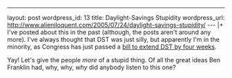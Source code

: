 --- 
layout: post
wordpress_id: 13
title: Daylight-Savings Stupidity
wordpress_url: http://www.alieniloquent.com/2005/07/24/daylight-savings-stupidity/
--- |+
I've posted about this in the past (although, the posts aren't around any
more). I've always thought that DST was just silly, but apparently I'm in the
minority, as Congress has just passed a [bill to extend DST by four weeks][1].

Yay! Let's give the people _more_ of a stupid thing. Of all the great ideas
Ben Franklin had, why, why, _why_ did anybody listen to this one?

   [1]: http://www.cnn.com/2005/POLITICS/07/22/congress.daylighttime.ap/index.html
